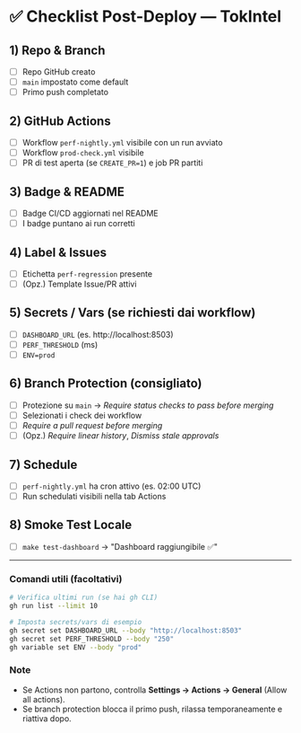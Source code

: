 # ✅ Checklist Post-Deploy — TokIntel

## 1) Repo & Branch
- [ ] Repo GitHub creato
- [ ] `main` impostato come default
- [ ] Primo push completato

## 2) GitHub Actions
- [ ] Workflow `perf-nightly.yml` visibile con un run avviato
- [ ] Workflow `prod-check.yml` visibile
- [ ] PR di test aperta (se `CREATE_PR=1`) e job PR partiti

## 3) Badge & README
- [ ] Badge CI/CD aggiornati nel README
- [ ] I badge puntano ai run corretti

## 4) Label & Issues
- [ ] Etichetta `perf-regression` presente
- [ ] (Opz.) Template Issue/PR attivi

## 5) Secrets / Vars (se richiesti dai workflow)
- [ ] `DASHBOARD_URL` (es. http://localhost:8503)
- [ ] `PERF_THRESHOLD` (ms)
- [ ] `ENV=prod`

## 6) Branch Protection (consigliato)
- [ ] Protezione su `main` → *Require status checks to pass before merging*
- [ ] Selezionati i check dei workflow
- [ ] *Require a pull request before merging*
- [ ] (Opz.) *Require linear history*, *Dismiss stale approvals*

## 7) Schedule
- [ ] `perf-nightly.yml` ha cron attivo (es. 02:00 UTC)
- [ ] Run schedulati visibili nella tab Actions

## 8) Smoke Test Locale
- [ ] `make test-dashboard` → "Dashboard raggiungibile ✅"

---

### Comandi utili (facoltativi)
```bash
# Verifica ultimi run (se hai gh CLI)
gh run list --limit 10

# Imposta secrets/vars di esempio
gh secret set DASHBOARD_URL --body "http://localhost:8503"
gh secret set PERF_THRESHOLD --body "250"
gh variable set ENV --body "prod"
```

### Note

* Se Actions non partono, controlla **Settings → Actions → General** (Allow all actions).
* Se branch protection blocca il primo push, rilassa temporaneamente e riattiva dopo.

